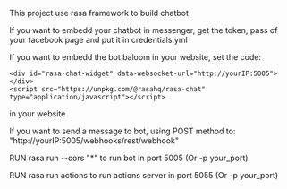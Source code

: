 This project use rasa framework to build chatbot

If you want to embedd your chatbot in messenger, get the token, pass of your facebook page and put it in credentials.yml

If you want to embedd the bot baloom in your website, set the code:

    <div id="rasa-chat-widget" data-websocket-url="http://yourIP:5005"></div>
    <script src="https://unpkg.com/@rasahq/rasa-chat" type="application/javascript"></script>

in your website

If you want to send a message to bot, using POST method to:
"http://yourIP:5005/webhooks/rest/webhook"


RUN rasa run --cors "*" to run bot in port 5005 (Or -p your_port)

RUN rasa run actions to run actions server in port 5055 (Or -p your_port)



